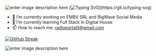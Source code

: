 ![enter image description here](https://i.postimg.cc/tgxZRTWH/Sin-t-tulo.png)
[![Typing SVG](https://readme-typing-svg.demolab.com?font=Fira+Code&pause=1000&width=435&lines=Welcome!!)](https://git.io/typing-svg)
 - 🔭 I’m currently working on EMBV SRL and BigWave Social Media
 - 🌱 I’m currently learning Full Stack in Digital House
 - 📫 How to reach me: radioportatil@gmail.com

[![GitHub Streak](https://streak-stats.demolab.com?user=hernancarreno01&theme=chartreuse-dark&hide_border=true&border_radius=5&date_format=j%20M%5B%20Y%5D&mode=weekly&card_width=400)](https://git.io/streak-stats)

![enter image description here](https://media1.giphy.com/media/wGEymBvo6FUlR9bbda/200w.webp?cid=ecf05e47t585jf4bnk9gu9kbwj57v8j8oxwh6abzpi41l24g&ep=v1_gifs_search&rid=200w.webp&ct=g)

